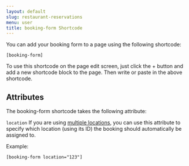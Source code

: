 ```yaml
---
layout: default
slug: restaurant-reservations
menu: user
title: booking-form Shortcode
---
```

You can add your booking form to a page using the following shortcode:

`[booking-form]`

To use this shortcode on the page edit screen, just click the + button and add a new shortcode block to the page. Then write or paste in the above shortcode.

<!-- ![Gif of adding the shortcode](/img/{{ page.slug }}/ufaq-add-ultimate-faqs-shortcode.gif) -->

## Attributes

The booking-form shortcode takes the following attribute:

`location` If you are using [multiple locations](../multiple-locations/), you can use this attribute to specify which location (using its ID) the booking should automatically be assigned to.

Example:

`[booking-form location="123"]`
